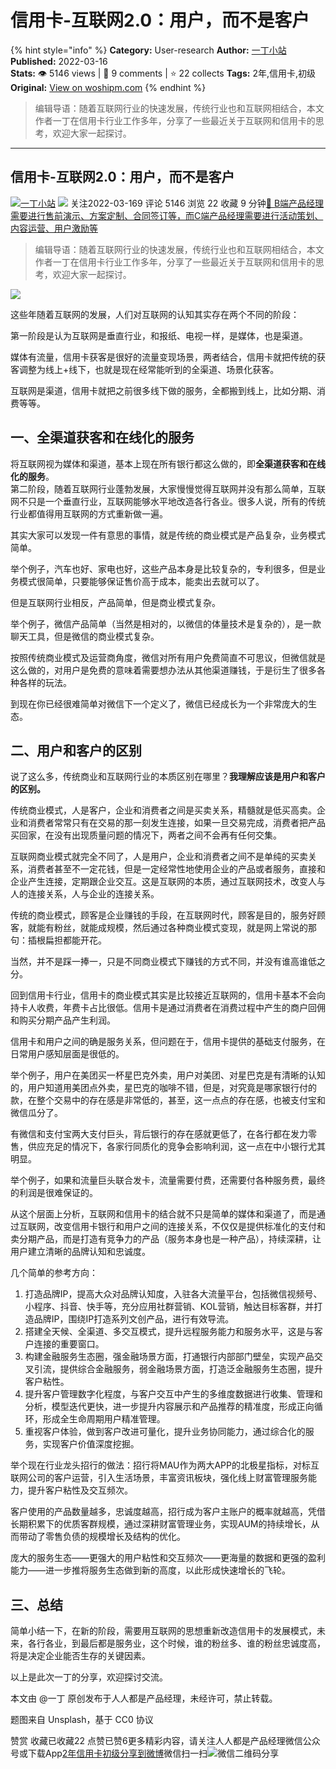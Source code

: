 # 信用卡-互联网2.0：用户，而不是客户
{% hint style="info" %}
**Category:** User-research
**Author:** [一丁小站](https://www.woshipm.com/u/1033629)
**Published:** 2022-03-16  
**Stats:** 👁️ 5146 views | 💬 9 comments | ⭐ 22 collects
**Tags:** 2年,信用卡,初级
**Original:** [View on woshipm.com](https://www.woshipm.com/user-research/5355688.html)
{% endhint %}
> 编辑导语：随着互联网行业的快速发展，传统行业也和互联网相结合，本文作者一丁在信用卡行业工作多年，分享了一些最近关于互联网和信用卡的思考，欢迎大家一起探讨。

---

## 信用卡-互联网2.0：用户，而不是客户

[![](https://image.woshipm.com/wp-files/2022/01/o1UhfhU59aKfE5cxwpDu.jpg!/both/72x72)](https://www.woshipm.com/u/1033629)[一丁小站](https://www.woshipm.com/u/1033629) ![](https://static.woshipm.com/tag/1101_1@2x.png) 关注2022-03-169 评论 5146 浏览 22 收藏 9 分钟[🔗 B端产品经理需要进行售前演示、方案定制、合同签订等，而C端产品经理需要进行活动策划、内容运营、用户激励等](https://ke.qidianla.com/courses/bcpm)

> 编辑导语：随着互联网行业的快速发展，传统行业也和互联网相结合，本文作者一丁在信用卡行业工作多年，分享了一些最近关于互联网和信用卡的思考，欢迎大家一起探讨。

![](https://image.yunyingpai.com/wp/2022/03/wmPqLBBAWgZROqQzxsWF.jpg)

这些年随着互联网的发展，人们对互联网的认知其实存在两个不同的阶段：

第一阶段是认为互联网是垂直行业，和报纸、电视一样，是媒体，也是渠道。

媒体有流量，信用卡获客是很好的流量变现场景，两者结合，信用卡就把传统的获客调整为线上+线下，也就是现在经常能听到的全渠道、场景化获客。

互联网是渠道，信用卡就把之前很多线下做的服务，全都搬到线上，比如分期、消费等等。

## 一、全渠道获客和在线化的服务

将互联网视为媒体和渠道，基本上现在所有银行都这么做的，即**全渠道获客和在线化的服务**。  
第二阶段，随着互联网行业蓬勃发展，大家慢慢觉得互联网并没有那么简单，互联网不只是一个垂直行业，互联网能够水平地改造各行各业。很多人说，所有的传统行业都值得用互联网的方式重新做一遍。

其实大家可以发现一件有意思的事情，就是传统的商业模式是产品复杂，业务模式简单。

举个例子，汽车也好、家电也好，这些产品本身是比较复杂的，专利很多，但是业务模式很简单，只要能够保证售价高于成本，能卖出去就可以了。

但是互联网行业相反，产品简单，但是商业模式复杂。

举个例子，微信产品简单（当然是相对的，以微信的体量技术是复杂的），是一款聊天工具，但是微信的商业模式复杂。

按照传统商业模式及运营商角度，微信对所有用户免费简直不可思议，但微信就是这么做的，对用户是免费的意味着需要想办法从其他渠道赚钱，于是衍生了很多各种各样的玩法。

到现在你已经很难简单对微信下一个定义了，微信已经成长为一个非常庞大的生态。

## 二、用户和客户的区别

说了这么多，传统商业和互联网行业的本质区别在哪里？**我理解应该是用户和客户的区别。**

传统商业模式，人是客户，企业和消费者之间是买卖关系，精髓就是低买高卖。企业和消费者常常只有在交易的那一刻发生连接，如果一旦交易完成，消费者把产品买回家，在没有出现质量问题的情况下，两者之间不会再有任何交集。

互联网商业模式就完全不同了，人是用户，企业和消费者之间不是单纯的买卖关系，消费者甚至不一定花钱，但是一定经常性地使用企业的产品或者服务，直接和企业产生连接，定期跟企业交互。这是互联网的本质，通过互联网技术，改变人与人的连接关系，人与企业的连接关系。

传统的商业模式，顾客是企业赚钱的手段，在互联网时代，顾客是目的，服务好顾客，就能有粉丝，就能成规模，然后通过各种商业模式变现，就是网上常说的那句：插根扁担都能开花。

当然，并不是踩一捧一，只是不同商业模式下赚钱的方式不同，并没有谁高谁低之分。

回到信用卡行业，信用卡的商业模式其实是比较接近互联网的，信用卡基本不会向持卡人收费，年费卡占比很低。信用卡是通过消费者在消费过程中产生的商户回佣和购买分期产品产生利润。

信用卡和用户之间的确是服务关系，但问题在于，信用卡提供的基础支付服务，在日常用户感知层面是很低的。

举个例子，用户在美团买一杯星巴克外卖，用户对美团、对星巴克是有清晰的认知的，用户知道用美团点外卖，星巴克的咖啡不错，但是，对究竟是哪家银行付的款，在整个交易中的存在感是非常低的，甚至，这一点点的存在感，也被支付宝和微信瓜分了。

有微信和支付宝两大支付巨头，背后银行的存在感就更低了，在各行都在发力零售，供应充足的情况下，各家行同质化的竞争会影响利润，这一点在中小银行尤其明显。

举个例子，如果和流量巨头联合发卡，流量需要付费，还需要付各种服务费，最终的利润是很难保证的。

从这个层面上分析，互联网和信用卡的结合就不只是简单的媒体和渠道了，而是通过互联网，改变信用卡银行和用户之间的连接关系，不仅仅是提供标准化的支付和卖分期产品，而是打造有竞争力的产品（服务本身也是一种产品），持续深耕，让用户建立清晰的品牌认知和忠诚度。

几个简单的参考方向：

1.  打造品牌IP，提高大众对品牌认知度，入驻各大流量平台，包括微信视频号、小程序、抖音、快手等，充分应用社群营销、KOL营销，触达目标客群，并打造品牌IP，围绕IP打造系列文创产品，进行有效导流。
2.  搭建全天候、全渠道、多交互模式，提升远程服务能力和服务水平，这是与客户连接的重要窗口。
3.  构建金融服务生态圈，强金融场景方面，打通银行内部部门壁垒，实现产品交叉引流，提供综合金融服务，弱金融场景方面，打造泛金融服务生态圈，提升客户粘性。
4.  提升客户管理数字化程度，与客户交互中产生的多维度数据进行收集、管理和分析，模型迭代更快，进一步提升内容展示和产品推荐的精准度，形成正向循环，形成全生命周期用户精准管理。
5.  重视客户体验，做到客户改进可量化，提升业务协同能力，通过综合化的服务，实现客户价值深度挖掘。

举个现在行业龙头招行的做法：招行将MAU作为两大APP的北极星指标，对标互联网公司的客户运营，引入生活场景，丰富资讯板块，强化线上财富管理服务能力，提升客户粘性及交互频次。

客户使用的产品数量越多，忠诚度越高，招行成为客户主账户的概率就越高，凭借长期积累下的优质客群规模，通过深耕财富管理业务，实现AUM的持续增长，从而带动了零售负债的规模增长及结构的优化。

庞大的服务生态——更强大的用户粘性和交互频次——更海量的数据和更强的盈利能力——进一步推将服务生态做到新的高度，以此形成快速增长的飞轮。

## 三、总结

简单小结一下，在新的阶段，需要用互联网的思想重新改造信用卡的发展模式，未来，各行各业，到最后都是服务业，这个时候，谁的粉丝多、谁的粉丝忠诚度高，将是决定企业能否生存的关键因素。

以上是此次一丁的分享，欢迎探讨交流。

本文由 @一丁 原创发布于人人都是产品经理，未经许可，禁止转载。

题图来自 Unsplash，基于 CC0 协议

赞赏 收藏已收藏22 点赞已赞6更多精彩内容，请关注人人都是产品经理微信公众号或下载App[2年](https://www.woshipm.com/tag/2%e5%b9%b4)[信用卡](https://www.woshipm.com/tag/%e4%bf%a1%e7%94%a8%e5%8d%a1)[初级](https://www.woshipm.com/tag/%e5%88%9d%e7%ba%a7)[分享到微博](https://service.weibo.com/share/share.php?appkey=2775287854&title=信用卡-互联网2.0：用户，而不是客户&url=https://www.woshipm.com/user-research/5355688.html&pic=https://image.yunyingpai.com/wp/2022/03/wmPqLBBAWgZROqQzxsWF.jpg)微信扫一扫![微信二维码](https://api.pwmqr.com/qrcode/create/?url=https://www.woshipm.com/user-research/5355688.html)分享